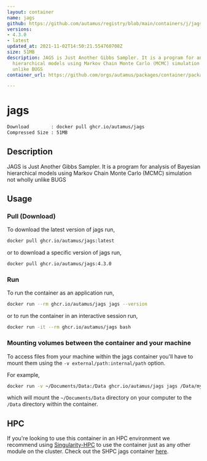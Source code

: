 ```yaml
---
layout: container
name: jags
github: https://github.com/autamus/registry/blob/main/containers/j/jags/spack.yaml
versions:
- 4.3.0
- latest
updated_at: 2021-11-02T14:50:21.554760708Z
size: 51MB
description: JAGS is Just Another Gibbs Sampler. It is a program for analysis of Bayesian
  hierarchical models using Markov Chain Monte Carlo (MCMC) simulation not wholly
  unlike BUGS
container_url: https://github.com/orgs/autamus/packages/container/package/jags

---
```

# jags
```bash 
Download        : docker pull ghcr.io/autamus/jags
Compressed Size : 51MB
```

## Description
JAGS is Just Another Gibbs Sampler. It is a program for analysis of Bayesian hierarchical models using Markov Chain Monte Carlo (MCMC) simulation not wholly unlike BUGS

## Usage
### Pull (Download)
To download the latest version of jags run,

```bash
docker pull ghcr.io/autamus/jags:latest
```

or to download a specific version of jags run,

```bash
docker pull ghcr.io/autamus/jags:4.3.0
```
### Run
To run the container as an application run,
```bash
docker run --rm ghcr.io/autamus/jags jags --version
```

or to run the container in an interactive session run,
```bash
docker run -it --rm ghcr.io/autamus/jags bash
```

### Mounting volumes between the container and your machine
To access files from your machine within the jags container you'll have to mount them using the `-v external/path:internal/path` option.

For example,
```bash
docker run -v ~/Documents/Data:/Data ghcr.io/autamus/jags jags /Data/myData.csv
```
which will mount the `~/Documents/Data` directory on your computer to the `/Data` directory within the container.

## HPC
If you're looking to use this container in an HPC environment we recommend using [Singularity-HPC](https://singularity-hpc.readthedocs.io) to use the container just as any other module on the cluster. Check out the SHPC jags container [here](https://singularityhub.github.io/singularity-hpc/r/ghcr.io-autamus-jags/).